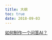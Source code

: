 ```yaml
---
title: 大纲
toc: true
date: 2018-09-03
---
```


[如何制作一个问答AI？](https://www.zhihu.com/question/36154497)
